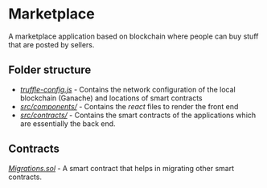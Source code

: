 # Marketplace

A marketplace application based on blockchain where people can buy stuff that are posted by sellers.

## Folder structure

- [*truffle-config.js*](truffle-config.js) - Contains the network configuration of the local blockchain (Ganache) and locations of smart contracts
- [*src/components/*](src/components/) - Contains the *react* files to render the front end
- [*src/contracts/*](src/contracts/) - Contains the smart contracts of the applications which are essentially the back end.

## Contracts

[*Migrations.sol*](src/contracts/Migrations.sol) - A smart contract that helps in migrating other smart contracts.